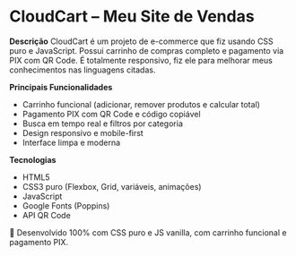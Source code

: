 # CloudCart – Meu Site de Vendas

**Descrição**
CloudCart é um projeto de e-commerce que fiz usando CSS puro e JavaScript. Possui carrinho de compras completo e pagamento via PIX com QR Code. É totalmente responsivo, fiz ele para melhorar meus conhecimentos nas linguagens citadas.

**Principais Funcionalidades**
- Carrinho funcional (adicionar, remover produtos e calcular total)
- Pagamento PIX com QR Code e código copiável
- Busca em tempo real e filtros por categoria
- Design responsivo e mobile-first
- Interface limpa e moderna

**Tecnologias**
- HTML5
- CSS3 puro (Flexbox, Grid, variáveis, animações)
- JavaScript
- Google Fonts (Poppins)
- API QR Code

🚀 Desenvolvido 100% com CSS puro e JS vanilla, com carrinho funcional e pagamento PIX.
